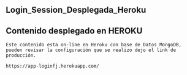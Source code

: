 ## Login_Session_Desplegada_Heroku

## Contenido desplegado en HEROKU
```
Este contenido esta on-line en Heroku con base de Datos MongoDB, pueden revisar la configuración que se realizo dejo el link de producción.

https://app-loginfj.herokuapp.com/

```


